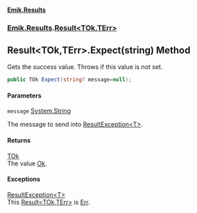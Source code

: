 #### [Emik.Results](index.md 'index')
### [Emik.Results](Emik.Results.md 'Emik.Results').[Result&lt;TOk,TErr&gt;](Result{TOk,TErr}.md 'Emik.Results.Result<TOk,TErr>')

## Result<TOk,TErr>.Expect(string) Method

Gets the success value. Throws if this value is not set.

```csharp
public TOk Expect(string? message=null);
```
#### Parameters

<a name='Emik.Results.Result_TOk,TErr_.Expect(string).message'></a>

`message` [System.String](https://docs.microsoft.com/en-us/dotnet/api/System.String 'System.String')

The message to send into [ResultException&lt;T&gt;](ResultException{T}.md 'Emik.Results.ResultException<T>').

#### Returns
[TOk](Result{TOk,TErr}.md#Emik.Results.Result_TOk,TErr_.TOk 'Emik.Results.Result<TOk,TErr>.TOk')  
The value [Ok](Result{TOk,TErr}.Ok.md 'Emik.Results.Result<TOk,TErr>.Ok').

#### Exceptions

[ResultException&lt;T&gt;](ResultException{T}.md 'Emik.Results.ResultException<T>')  
This [Result&lt;TOk,TErr&gt;](Result{TOk,TErr}.md 'Emik.Results.Result<TOk,TErr>') is [Err](Result{TOk,TErr}.Err.md 'Emik.Results.Result<TOk,TErr>.Err').